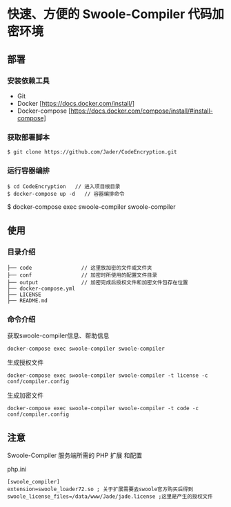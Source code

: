 # 快速、方便的 Swoole-Compiler 代码加密环境

## 部署

### 安装依赖工具

- Git  
- Docker [https://docs.docker.com/install/]
- Docker-compose [https://docs.docker.com/compose/install/#install-compose]

### 获取部署脚本

```
$ git clone https://github.com/Jader/CodeEncryption.git
```

### 运行容器编排

```
$ cd CodeEncryption   // 进入项目根目录
$ docker-compose up -d   // 容器编排命令
```

$ docker-compose exec swoole-compiler swoole-compiler

## 使用

### 目录介绍

```
├── code                // 这里放加密的文件或文件夹
├── conf                // 加密时所使用的配置文件目录
├── output              // 加密完成后授权文件和加密文件包存在位置
├── docker-compose.yml
├── LICENSE
├── README.md
```


### 命令介绍

获取swoole-compiler信息、帮助信息

```
docker-compose exec swoole-compiler swoole-compiler
```

生成授权文件

```
docker-compose exec swoole-compiler swoole-compiler -t license -c conf/compiler.config
```

生成加密文件

```
docker-compose exec swoole-compiler swoole-compiler -t code -c conf/compiler.config
```

## 注意

Swoole-Compiler 服务端所需的 PHP 扩展 和配置

php.ini

```
[swoole_compiler]
extension=swoole_loader72.so ; 关于扩展需要去swoole官方购买后得到
swoole_license_files=/data/www/Jade/jade.license ;这里是产生的授权文件
```


